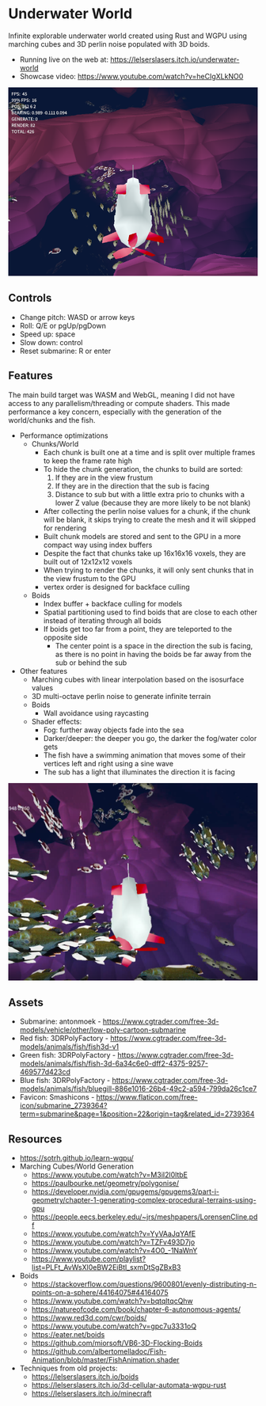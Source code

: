 # Underwater World

Infinite explorable underwater world created using Rust and WGPU using marching cubes and 3D perlin noise populated with 3D boids.
- Running live on the web at: https://lelserslasers.itch.io/underwater-world
- Showcase video: https://www.youtube.com/watch?v=heCIgXLkNO0

![showcase1](showcase.png)

## Controls

- Change pitch: WASD or arrow keys
- Roll: Q/E or pgUp/pgDown
- Speed up: space
- Slow down: control
- Reset submarine: R or enter

## Features

The main build target was WASM and WebGL, meaning I did not have access to any parallelism/threading or compute shaders.
This made performance a key concern, especially with the generation of the world/chunks and the fish. 
- Performance optimizations
    - Chunks/World
        - Each chunk is built one at a time and is split over multiple frames to keep the frame rate high
        - To hide the chunk generation, the chunks to build are sorted:
            1) If they are in the view frustum
            2) If they are in the direction that the sub is facing
            3) Distance to sub but with a little extra prio to chunks with a lower Z value (because they are more likely to be not blank)
        - After collecting the perlin noise values for a chunk, if the chunk will be blank, it skips trying to create the mesh and it will skipped for rendering
        - Built chunk models are stored and sent to the GPU in a more compact way using index buffers
        - Despite the fact that chunks take up 16x16x16 voxels, they are built out of 12x12x12 voxels
        - When trying to render the chunks, it will only sent chunks that in the view frustum to the GPU
        - vertex order is designed for backface culling
    - Boids
        - Index buffer + backface culling for models
        - Spatial partitioning used to find boids that are close to each other instead of iterating through all boids
        - If boids get too far from a point, they are teleported to the opposite side
            - The center point is a space in the direction the sub is facing, as there is no point in having the boids be far away from the sub or behind the sub
- Other features
    - Marching cubes with linear interpolation based on the isosurface values
    - 3D multi-octave perlin noise to generate infinite terrain
    - Boids
        - Wall avoidance using raycasting
    - Shader effects:
        - Fog: further away objects fade into the sea
        - Darker/deeper: the deeper you go, the darker the fog/water color gets
        - The fish have a swimming animation that moves some of their vertices left and right using a sine wave
        - The sub has a light that illuminates the direction it is facing

![showcase2](showcase2.png)

## Assets

- Submarine: antonmoek - https://www.cgtrader.com/free-3d-models/vehicle/other/low-poly-cartoon-submarine
- Red fish: 3DRPolyFactory - https://www.cgtrader.com/free-3d-models/animals/fish/fish3d-v1
- Green fish: 3DRPolyFactory - https://www.cgtrader.com/free-3d-models/animals/fish/fish-3d-6a34c6e0-dff2-4375-9257-469577d423cd
- Blue fish: 3DRPolyFactory - https://www.cgtrader.com/free-3d-models/animals/fish/bluegill-886e1016-26b4-49c2-a594-799da26c1ce7
- Favicon: Smashicons - https://www.flaticon.com/free-icon/submarine_2739364?term=submarine&page=1&position=22&origin=tag&related_id=2739364

## Resources

- https://sotrh.github.io/learn-wgpu/
- Marching Cubes/World Generation
    - https://www.youtube.com/watch?v=M3iI2l0ltbE
    - https://paulbourke.net/geometry/polygonise/
    - https://developer.nvidia.com/gpugems/gpugems3/part-i-geometry/chapter-1-generating-complex-procedural-terrains-using-gpu
    - https://people.eecs.berkeley.edu/~jrs/meshpapers/LorensenCline.pdf
    - https://www.youtube.com/watch?v=YyVAaJqYAfE
    - https://www.youtube.com/watch?v=TZFv493D7jo
    - https://www.youtube.com/watch?v=4O0_-1NaWnY
    - https://www.youtube.com/playlist?list=PLFt_AvWsXl0eBW2EiBtl_sxmDtSgZBxB3
- Boids
    - https://stackoverflow.com/questions/9600801/evenly-distributing-n-points-on-a-sphere/44164075#44164075
    - https://www.youtube.com/watch?v=bqtqltqcQhw
    - https://natureofcode.com/book/chapter-6-autonomous-agents/
    - https://www.red3d.com/cwr/boids/
    - https://www.youtube.com/watch?v=gpc7u3331oQ
    - https://eater.net/boids
    - https://github.com/miorsoft/VB6-3D-Flocking-Boids
    - https://github.com/albertomelladoc/Fish-Animation/blob/master/FishAnimation.shader
- Techniques from old projects:
    - https://lelserslasers.itch.io/boids
    - https://lelserslasers.itch.io/3d-cellular-automata-wgpu-rust
    - https://lelserslasers.itch.io/minecraft
